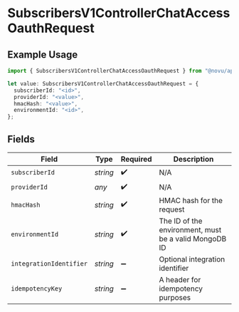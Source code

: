 # SubscribersV1ControllerChatAccessOauthRequest

## Example Usage

```typescript
import { SubscribersV1ControllerChatAccessOauthRequest } from "@novu/api/models/operations";

let value: SubscribersV1ControllerChatAccessOauthRequest = {
  subscriberId: "<id>",
  providerId: "<value>",
  hmacHash: "<value>",
  environmentId: "<id>",
};
```

## Fields

| Field                                                 | Type                                                  | Required                                              | Description                                           |
| ----------------------------------------------------- | ----------------------------------------------------- | ----------------------------------------------------- | ----------------------------------------------------- |
| `subscriberId`                                        | *string*                                              | :heavy_check_mark:                                    | N/A                                                   |
| `providerId`                                          | *any*                                                 | :heavy_check_mark:                                    | N/A                                                   |
| `hmacHash`                                            | *string*                                              | :heavy_check_mark:                                    | HMAC hash for the request                             |
| `environmentId`                                       | *string*                                              | :heavy_check_mark:                                    | The ID of the environment, must be a valid MongoDB ID |
| `integrationIdentifier`                               | *string*                                              | :heavy_minus_sign:                                    | Optional integration identifier                       |
| `idempotencyKey`                                      | *string*                                              | :heavy_minus_sign:                                    | A header for idempotency purposes                     |